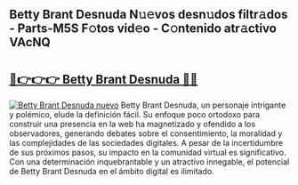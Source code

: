 ## Betty Brant Desnuda N𝚞𝚎vos desn𝚞dos filtr𝚊dos - Parts-M5S F𝚘tos vid𝚎o - C𝚘ntenido atr𝚊ctivo VAcNQ

# <h2><a href="http://mbag5g.tromn.icu/?c=Betty+Brant+Desnuda">🔗👉👉👉 Betty Brant Desnuda 🔗🔗</a></h2>

[![Betty Brant Desnuda nuevo](https://i.imgur.com/pEAQMta.gif)](http://mbag5g.tromn.icu/?c=Betty+Brant+Desnuda)
Betty Brant Desnuda, un personaje intrigante y polémico, elude la definición fácil. Su enfoque poco ortodoxo para construir una presencia en la web ha magnetizado y ofendido a los observadores, generando debates sobre el consentimiento, la moralidad y las complejidades de las sociedades digitales. A pesar de la incertidumbre de sus próximos pasos, su impacto en la comunidad virtual es significativo. Con una determinación inquebrantable y un atractivo innegable, el potencial de Betty Brant Desnuda en el ámbito digital es ilimitado.
